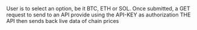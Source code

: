 User is to select an option, be it BTC, ETH or SOL. Once submitted, a GET request to send to an API provide using the API-KEY as authorization THE API then sends back live data of chain prices
